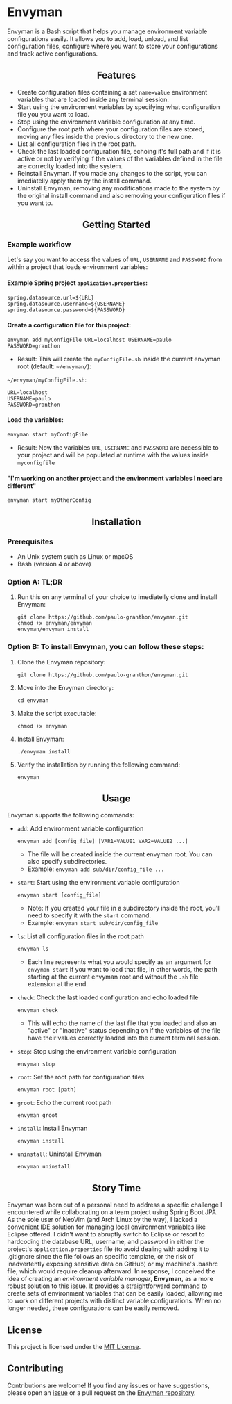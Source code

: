 # Envyman

Envyman is a Bash script that helps you manage environment variable configurations easily. It allows you to add, load, unload, and list configuration files, configure where you want to store your configurations and track active configurations.

<h2 align="center">Features</h2>

- Create configuration files containing a set `name=value` environment variables that are loaded inside any terminal session.
- Start using the environment variables by specifying what configuration file you you want to load.
- Stop using the environment variable configuration at any time.
- Configure the root path where your configuration files are stored, moving any files inside the previous directory to the new one.
- List all configuration files in the root path.
- Check the last loaded configuration file, echoing it's full path and if it is active or not by verifying if the values of the variables defined in the file are correclty loaded into the system.
- Reinstall Envyman. If you made any changes to the script, you can imediatelly apply them by the install command.
- Uninstall Envyman, removing any modifications made to the system by the original install command and also removing your configuration files if you want to.

<h2 align="center">Getting Started</h2>

### Example workflow

Let's say you want to access the values of `URL`, `USERNAME` and `PASSWORD` from within a project that loads environment variables:

#### Example Spring project `application.properties`:
```properties
spring.datasource.url=${URL}
spring.datasource.username=${USERNAME}
spring.datasource.password=${PASSWORD}
```

#### Create a configuration file for this project:

```properties
envyman add myConfigFile URL=localhost USERNAME=paulo PASSWORD=granthon
```
- Result: This will create the `myConfigFile.sh` inside the current envyman root (default: `~/envyman/`):

`~/envyman/myConfigFile.sh`:
```properties
URL=localhost
USERNAME=paulo
PASSWORD=granthon
```

#### Load the variables:
```properties
envyman start myConfigFile
```
- Result: Now the variables `URL`, `USERNAME` and `PASSWORD` are accessible to your project and will be populated at runtime with the values inside `myconfigfile`

#### "I'm working on another project and the environment variables I need are different"
```properties
envyman start myOtherConfig
```

<h2 align="center">Installation</h2>

### Prerequisites

- An Unix system such as Linux or macOS
- Bash (version 4 or above)

### Option A: TL;DR

1. Run this on any terminal of your choice to imediatelly clone and install Envyman:

    ```console
    git clone https://github.com/paulo-granthon/envyman.git
    chmod +x envyman/envyman
    envyman/envyman install
    ```

### Option B: To install Envyman, you can follow these steps:

1. Clone the Envyman repository:
    ```console
    git clone https://github.com/paulo-granthon/envyman.git
    ```

2. Move into the Envyman directory:
    ```console
    cd envyman
    ```

3. Make the script executable:
    ```console
    chmod +x envyman
    ```

4. Install Envyman:
    ```console
    ./envyman install
    ```

5. Verify the installation by running the following command:
    ```console
    envyman
    ```

<h2 align="center">Usage</h2>

Envyman supports the following commands:

- `add`: Add environment variable configuration
    ```console
    envyman add [config_file] [VAR1=VALUE1 VAR2=VALUE2 ...]
    ```
    - The file will be created inside the current envyman root. You can also specify subdirectories.
    - Example: `envyman add sub/dir/config_file ...`


- `start`: Start using the environment variable configuration
    ```console
    envyman start [config_file]
    ```
    - Note: If you created your file in a subdirectory inside the root, you'll need to specify it with the `start` command.
    - Example: `envyman start sub/dir/config_file`


- `ls`: List all configuration files in the root path
    ```console
    envyman ls
    ```
    - Each line represents what you would specify as an argument for `envyman start` if you want to load that file, in other words, the path starting at the current envyman root and without the `.sh` file extension at the end.


- `check`: Check the last loaded configuration and echo loaded file
    ```console
    envyman check
    ```
    - This will echo the name of the last file that you loaded and also an "active" or "inactive" status depending on if the variables of the file have their values correctly loaded into the current terminal session. 


- `stop`: Stop using the environment variable configuration
    ```console
    envyman stop
    ```


- `root`: Set the root path for configuration files
    ```console
    envyman root [path]
    ```


- `groot`: Echo the current root path
    ```console
    envyman groot
    ```


- `install`: Install Envyman
    ```console
    envyman install
    ```


- `uninstall`: Uninstall Envyman
    ```console
    envyman uninstall
    ```


<h2 align="center">Story Time</h2>

Envyman was born out of a personal need to address a specific challenge I encountered while collaborating on a team project using Spring Boot JPA. As the sole user of NeoVim (and Arch Linux by the way), I lacked a convenient IDE solution for managing local environment variables like Eclipse offered. I didn't want to abruptly switch to Eclipse or resort to hardcoding the database URL, username, and password in either the project's `application.properties` file (to avoid dealing with adding it to .gitignore since the file follows an specific template, or the risk of inadvertently exposing sensitive data on GitHub) or my machine's .bashrc file, which would require cleanup afterward. In response, I conceived the idea of creating an *environment variable manager*, **Envyman**, as a more robust solution to this issue. It provides a straightforward command to create sets of environment variables that can be easily loaded, allowing me to work on different projects with distinct variable configurations. When no longer needed, these configurations can be easily removed.  

## License

This project is licensed under the [MIT License](LICENSE).

## Contributing

Contributions are welcome! If you find any issues or have suggestions, please open an [issue](https://github.com/paulo-granthon/envyman/issues/new) or a pull request on the [Envyman repository](https://github.com/paulo-granthon/envyman).

